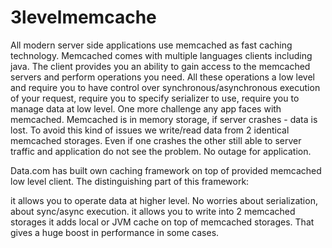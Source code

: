 3levelmemcache
==============

All modern server side applications use memcached as fast caching technology. Memcached comes with multiple languages clients including java. The client provides you an ability to gain access to the memcached servers and perform operations you need. All these operations a low level and require you to have control over synchronous/asynchronous execution of your request, require you to specify serializer to use, require you to manage data at low level. One more challenge any app faces with memcached. Memcached is in memory storage, if server crashes - data is lost. To avoid this kind of issues we write/read data from 2 identical memcached storages. Even if one crashes the other still able to server traffic and application do not see the problem. No outage for application.

Data.com has built own caching framework on top of provided memcached low level client. The distinguishing part of this framework:

it allows you to operate data at higher level. No worries about serialization, about sync/async execution.
it allows you to write into 2 memcached storages
it adds local or JVM cache on top of memcached storages. That gives a huge boost in performance in some cases.
